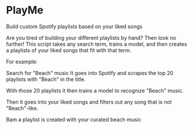 # PlayMe
Build custom Spotify playlists based on your liked songs

Are you tired of building your different playlists by hand? Then look no further! This script takes any search term, trains a model, and then creates a playlists of your liked
songs that fit with that term.

For example:

Search for "Beach" music
It goes into Spotify and scrapes the top 20 playlists with "Beach" in the title. 

With those 20 playlists it then trains a model to recognize "Beach" music.

Then it goes into your liked songs and filters out any song that is not "Beach"-like.


Bam a playlist is created with your curated beach music
